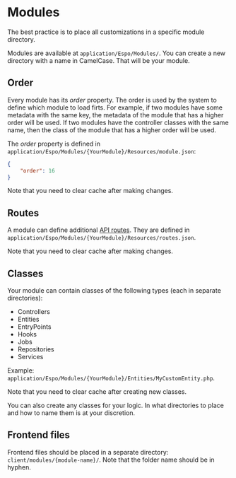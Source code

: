 # Modules

The best practice is to place all customizations in a specific module directory.

Modules are available at `application/Espo/Modules/`. You can create a new directory with a name in CamelCase. That will be your module.

## Order

Every module has its *order* property. The order is used by the system to define which module to load firts. For example, if two modules have some metadata with the same key, the metadata of the module that has a higher order will be used. If two modules have the controller classes with the same name, then the class of the module that has a higher order will be used.

The *order* property is defined in `application/Espo/Modules/{YourModule}/Resources/module.json`:

```json
{
    "order": 16
}
```

Note that you need to clear cache after making changes.

## Routes

A module can define additional [API routes](api-action.md#routing). They are defined in `application/Espo/Modules/{YourModule}/Resources/routes.json`.

Note that you need to clear cache after making changes.

## Classes

Your module can contain classes of the following types (each in separate directories):

* Controllers
* Entities
* EntryPoints
* Hooks
* Jobs
* Repositories
* Services

Example: `application/Espo/Modules/{YourModule}/Entities/MyCustomEntity.php`.

Note that you need to clear cache after creating new classes.

You can also create any classes for your logic. In what directories to place and how to name them is at your discretion.

## Frontend files

Frontend files should be placed in a separate directory: `client/modules/{module-name}/`. Note that the folder name should be in hyphen.
